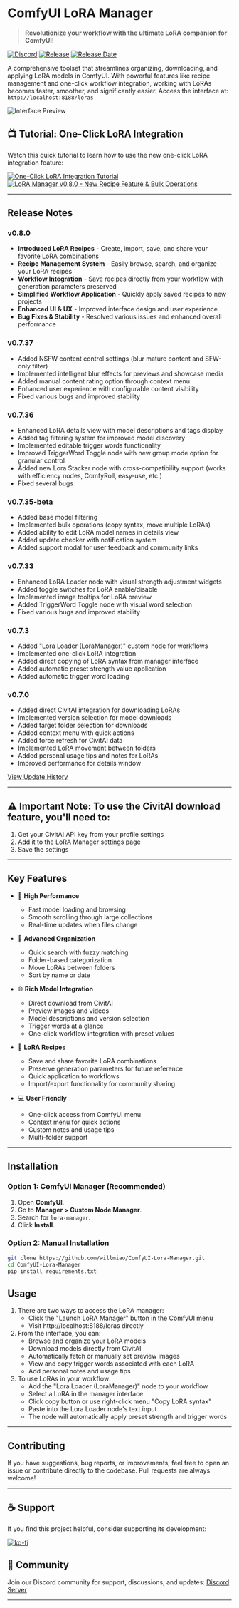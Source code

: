 # ComfyUI LoRA Manager

> **Revolutionize your workflow with the ultimate LoRA companion for ComfyUI!**

[![Discord](https://img.shields.io/discord/1346296675538571315?color=7289DA&label=Discord&logo=discord&logoColor=white)](https://discord.gg/vcqNrWVFvM)
[![Release](https://img.shields.io/github/v/release/willmiao/ComfyUI-Lora-Manager?include_prereleases&color=blue&logo=github)](https://github.com/willmiao/ComfyUI-Lora-Manager/releases)
[![Release Date](https://img.shields.io/github/release-date/willmiao/ComfyUI-Lora-Manager?color=green&logo=github)](https://github.com/willmiao/ComfyUI-Lora-Manager/releases)

A comprehensive toolset that streamlines organizing, downloading, and applying LoRA models in ComfyUI. With powerful features like recipe management and one-click workflow integration, working with LoRAs becomes faster, smoother, and significantly easier. Access the interface at: `http://localhost:8188/loras`

![Interface Preview](https://github.com/willmiao/ComfyUI-Lora-Manager/blob/main/static/images/screenshot.png)

## 📺 Tutorial: One-Click LoRA Integration
Watch this quick tutorial to learn how to use the new one-click LoRA integration feature:

[![One-Click LoRA Integration Tutorial](https://img.youtube.com/vi/qS95OjX3e70/0.jpg)](https://youtu.be/qS95OjX3e70)
[![LoRA Manager v0.8.0 - New Recipe Feature & Bulk Operations](https://img.youtube.com/vi/noN7f_ER7yo/0.jpg)](https://youtu.be/noN7f_ER7yo)

---

## Release Notes

### v0.8.0
* **Introduced LoRA Recipes** - Create, import, save, and share your favorite LoRA combinations
* **Recipe Management System** - Easily browse, search, and organize your LoRA recipes
* **Workflow Integration** - Save recipes directly from your workflow with generation parameters preserved
* **Simplified Workflow Application** - Quickly apply saved recipes to new projects
* **Enhanced UI & UX** - Improved interface design and user experience
* **Bug Fixes & Stability** - Resolved various issues and enhanced overall performance

### v0.7.37
* Added NSFW content control settings (blur mature content and SFW-only filter)
* Implemented intelligent blur effects for previews and showcase media
* Added manual content rating option through context menu
* Enhanced user experience with configurable content visibility
* Fixed various bugs and improved stability

### v0.7.36
* Enhanced LoRA details view with model descriptions and tags display
* Added tag filtering system for improved model discovery
* Implemented editable trigger words functionality
* Improved TriggerWord Toggle node with new group mode option for granular control
* Added new Lora Stacker node with cross-compatibility support (works with efficiency nodes, ComfyRoll, easy-use, etc.)
* Fixed several bugs

### v0.7.35-beta
* Added base model filtering
* Implemented bulk operations (copy syntax, move multiple LoRAs)
* Added ability to edit LoRA model names in details view
* Added update checker with notification system
* Added support modal for user feedback and community links

### v0.7.33
* Enhanced LoRA Loader node with visual strength adjustment widgets
* Added toggle switches for LoRA enable/disable
* Implemented image tooltips for LoRA preview
* Added TriggerWord Toggle node with visual word selection
* Fixed various bugs and improved stability

### v0.7.3
* Added "Lora Loader (LoraManager)" custom node for workflows
* Implemented one-click LoRA integration
* Added direct copying of LoRA syntax from manager interface
* Added automatic preset strength value application
* Added automatic trigger word loading

### v0.7.0
* Added direct CivitAI integration for downloading LoRAs
* Implemented version selection for model downloads
* Added target folder selection for downloads
* Added context menu with quick actions
* Added force refresh for CivitAI data
* Implemented LoRA movement between folders
* Added personal usage tips and notes for LoRAs
* Improved performance for details window

[View Update History](./update_logs.md)

---

## **⚠ Important Note**: To use the CivitAI download feature, you'll need to:

1. Get your CivitAI API key from your profile settings
2. Add it to the LoRA Manager settings page
3. Save the settings

---

## Key Features

- 🚀 **High Performance**
  - Fast model loading and browsing
  - Smooth scrolling through large collections
  - Real-time updates when files change
  
- 📂 **Advanced Organization**
  - Quick search with fuzzy matching
  - Folder-based categorization
  - Move LoRAs between folders
  - Sort by name or date
  
- 🌐 **Rich Model Integration**
  - Direct download from CivitAI
  - Preview images and videos
  - Model descriptions and version selection
  - Trigger words at a glance
  - One-click workflow integration with preset values
  
- 🧩 **LoRA Recipes**
  - Save and share favorite LoRA combinations
  - Preserve generation parameters for future reference
  - Quick application to workflows
  - Import/export functionality for community sharing
  
- 💻 **User Friendly**
  - One-click access from ComfyUI menu
  - Context menu for quick actions
  - Custom notes and usage tips
  - Multi-folder support

---

## Installation

### Option 1: **ComfyUI Manager** (Recommended)

1. Open **ComfyUI**.
2. Go to **Manager > Custom Node Manager**.
3. Search for `lora-manager`.
4. Click **Install**.

### Option 2: **Manual Installation**

```bash
git clone https://github.com/willmiao/ComfyUI-Lora-Manager.git
cd ComfyUI-Lora-Manager
pip install requirements.txt
```

## Usage

1. There are two ways to access the LoRA manager:
   - Click the "Launch LoRA Manager" button in the ComfyUI menu
   - Visit http://localhost:8188/loras directly
2. From the interface, you can:
   - Browse and organize your LoRA models
   - Download models directly from CivitAI
   - Automatically fetch or manually set preview images
   - View and copy trigger words associated with each LoRA
   - Add personal notes and usage tips
3. To use LoRAs in your workflow:
   - Add the "Lora Loader (LoraManager)" node to your workflow
   - Select a LoRA in the manager interface
   - Click copy button or use right-click menu "Copy LoRA syntax"
   - Paste into the Lora Loader node's text input
   - The node will automatically apply preset strength and trigger words

---

## Contributing

If you have suggestions, bug reports, or improvements, feel free to open an issue or contribute directly to the codebase. Pull requests are always welcome!

---

## ☕ Support

If you find this project helpful, consider supporting its development:

[![ko-fi](https://ko-fi.com/img/githubbutton_sm.svg)](https://ko-fi.com/pixelpawsai)

## 💬 Community

Join our Discord community for support, discussions, and updates:
[Discord Server](https://discord.gg/vcqNrWVFvM)

---
